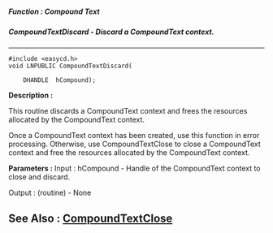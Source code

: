 ##### Function : Compound Text
##### CompoundTextDiscard - Discard a CompoundText context.
---
```
#include <easycd.h>
void LNPUBLIC CompoundTextDiscard(

	DHANDLE  hCompound);
```
**Description :**

This routine discards a CompoundText context and frees the resources allocated 
by the CompoundText context.  

Once a CompoundText context has been created, use this function in error 
processing.  Otherwise, use CompoundTextClose to close a CompoundText context 
and free the resources allocated by the CompoundText context.

**Parameters :**
Input :
hCompound  -  Handle of the CompoundText context to close and discard.

Output :
(routine)  -  None



**See Also :**
[CompoundTextClose](/reference/Func/CompoundTextClose)
---
